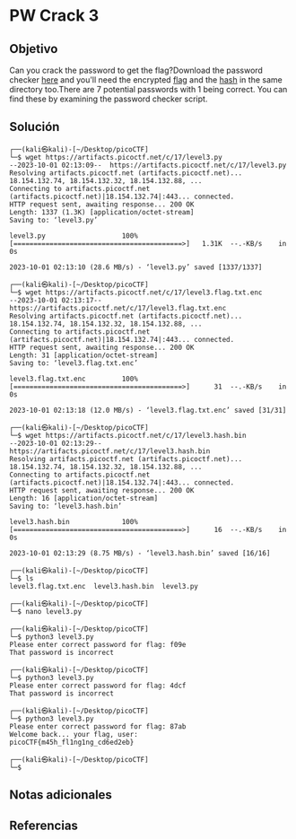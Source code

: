 # PW Crack 3
## Objetivo
Can you crack the password to get the flag?Download the password checker [here](https://artifacts.picoctf.net/c/17/level3.py) and you'll need the encrypted [flag](https://artifacts.picoctf.net/c/17/level3.flag.txt.enc) and the [hash](https://artifacts.picoctf.net/c/17/level3.hash.bin) in the same directory too.There are 7 potential passwords with 1 being correct. You can find these by examining the password checker script.
## Solución
```
┌──(kali㉿kali)-[~/Desktop/picoCTF]
└─$ wget https://artifacts.picoctf.net/c/17/level3.py          
--2023-10-01 02:13:09--  https://artifacts.picoctf.net/c/17/level3.py
Resolving artifacts.picoctf.net (artifacts.picoctf.net)... 18.154.132.74, 18.154.132.32, 18.154.132.88, ...
Connecting to artifacts.picoctf.net (artifacts.picoctf.net)|18.154.132.74|:443... connected.
HTTP request sent, awaiting response... 200 OK
Length: 1337 (1.3K) [application/octet-stream]
Saving to: ‘level3.py’

level3.py                   100%[==========================================>]   1.31K  --.-KB/s    in 0s      

2023-10-01 02:13:10 (28.6 MB/s) - ‘level3.py’ saved [1337/1337]

┌──(kali㉿kali)-[~/Desktop/picoCTF]
└─$ wget https://artifacts.picoctf.net/c/17/level3.flag.txt.enc
--2023-10-01 02:13:17--  https://artifacts.picoctf.net/c/17/level3.flag.txt.enc
Resolving artifacts.picoctf.net (artifacts.picoctf.net)... 18.154.132.74, 18.154.132.32, 18.154.132.88, ...
Connecting to artifacts.picoctf.net (artifacts.picoctf.net)|18.154.132.74|:443... connected.
HTTP request sent, awaiting response... 200 OK
Length: 31 [application/octet-stream]
Saving to: ‘level3.flag.txt.enc’

level3.flag.txt.enc         100%[==========================================>]      31  --.-KB/s    in 0s      

2023-10-01 02:13:18 (12.0 MB/s) - ‘level3.flag.txt.enc’ saved [31/31]

┌──(kali㉿kali)-[~/Desktop/picoCTF]
└─$ wget https://artifacts.picoctf.net/c/17/level3.hash.bin    
--2023-10-01 02:13:29--  https://artifacts.picoctf.net/c/17/level3.hash.bin
Resolving artifacts.picoctf.net (artifacts.picoctf.net)... 18.154.132.74, 18.154.132.32, 18.154.132.88, ...
Connecting to artifacts.picoctf.net (artifacts.picoctf.net)|18.154.132.74|:443... connected.
HTTP request sent, awaiting response... 200 OK
Length: 16 [application/octet-stream]
Saving to: ‘level3.hash.bin’

level3.hash.bin             100%[==========================================>]      16  --.-KB/s    in 0s      

2023-10-01 02:13:29 (8.75 MB/s) - ‘level3.hash.bin’ saved [16/16]

┌──(kali㉿kali)-[~/Desktop/picoCTF]
└─$ ls
level3.flag.txt.enc  level3.hash.bin  level3.py

┌──(kali㉿kali)-[~/Desktop/picoCTF]
└─$ nano level3.py

┌──(kali㉿kali)-[~/Desktop/picoCTF]
└─$ python3 level3.py
Please enter correct password for flag: f09e
That password is incorrect

┌──(kali㉿kali)-[~/Desktop/picoCTF]
└─$ python3 level3.py
Please enter correct password for flag: 4dcf
That password is incorrect

┌──(kali㉿kali)-[~/Desktop/picoCTF]
└─$ python3 level3.py
Please enter correct password for flag: 87ab
Welcome back... your flag, user:
picoCTF{m45h_fl1ng1ng_cd6ed2eb}

┌──(kali㉿kali)-[~/Desktop/picoCTF]
└─$ 
```
## Notas adicionales
## Referencias